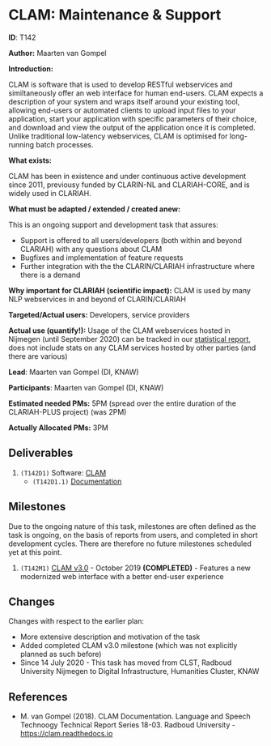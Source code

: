 # CLAM: Maintenance & Support

**ID**: T142

**Author:** Maarten van Gompel

**Introduction:**

CLAM is software that is used to develop RESTful webservices and similtaneously offer an web interface for human
end-users. CLAM expects a description of your system and wraps itself around your existing tool, allowing end-users or automated
clients to upload input files to your application, start your application with specific parameters of their choice, and
download and view the output of the application once it is completed. Unlike traditional low-latency webservices, CLAM is optimised
for long-running batch processes.

**What exists:**

CLAM has been in existence and under continuous active development since 2011, previousy funded by CLARIN-NL and
CLARIAH-CORE, and is widely used in CLARIAH.

**What must be adapted / extended / created anew:**

This is an ongoing support and development task that assures:

* Support is offered to all users/developers (both within and beyond CLARIAH) with any questions about CLAM
* Bugfixes and implementation of feature requests
* Further integration with the the CLARIN/CLARIAH infrastructure where there is a demand

**Why important for CLARIAH (scientific impact):** CLAM is used by many NLP webservices in and beyond of CLARIN/CLARIAH

**Targeted/Actual users:** Developers, service providers

**Actual use (quantify!):** Usage of the CLAM webservices hosted in Nijmegen (until September 2020) can be tracked in our [statistical report](https://applejack.science.ru.nl/lamastats/clamstats.html), does not include stats on any CLAM services hosted by other parties (and there are various)

**Lead**: Maarten van Gompel (DI, KNAW)

**Participants**: Maarten van Gompel (DI, KNAW)

**Estimated needed PMs:** 5PM (spread over the entire duration of the CLARIAH-PLUS project) (was 2PM)

**Actually Allocated PMs:** 3PM

## Deliverables

1. ``(T142D1)`` Software: [CLAM](https://github.com/proycon/clam)
    * ``(T142D1.1)`` [Documentation](https://clam.readthedocs.io/)

## Milestones

Due to the ongoing nature of this task, milestones are often defined as the task is ongoing, on the basis of reports from users, and completed in short development cycles. There are therefore no future milestones scheduled yet at this point.

1. ``(T142M1)`` [CLAM v3.0](https://github.com/proycon/clam/milestone/9) - October 2019 **(COMPLETED)** - Features a new modernized web interface with a better end-user experience

## Changes

Changes with respect to the earlier plan:

* More extensive description and motivation of the task
* Added completed CLAM v3.0 milestone (which was not explicitly planned as such before)
* Since 14 July 2020 - This task has moved from CLST, Radboud University Nijmegen to Digital Infrastructure, Humanities
    Cluster, KNAW

## References

* M. van Gompel (2018). CLAM Documentation. Language and Speech Technoogy Technical Report Series 18-03. Radboud University - https://clam.readthedocs.io
